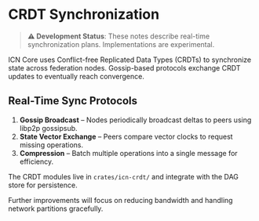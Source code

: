 # CRDT Synchronization

> **⚠️ Development Status**: These notes describe real-time synchronization plans. Implementations are experimental.

ICN Core uses Conflict-free Replicated Data Types (CRDTs) to synchronize state across federation nodes. Gossip-based protocols exchange CRDT updates to eventually reach convergence.

## Real-Time Sync Protocols

1. **Gossip Broadcast** – Nodes periodically broadcast deltas to peers using libp2p gossipsub.
2. **State Vector Exchange** – Peers compare vector clocks to request missing operations.
3. **Compression** – Batch multiple operations into a single message for efficiency.

The CRDT modules live in `crates/icn-crdt/` and integrate with the DAG store for persistence.

Further improvements will focus on reducing bandwidth and handling network partitions gracefully.
